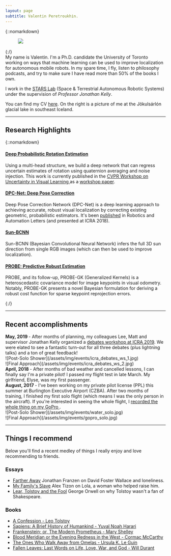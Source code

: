 ```yaml
---
layout: page
subtitle: Valentin Peretroukhin.
---
```


<div class="pretty-links">

{::nomarkdown} 
<figure class="site-profile">
    <img src="{{ site.baseurl }}/assets/img/valentin_peretroukhin_iceland.png">
</figure>
{:/}

<div class="lead lead-about">My name is Valentin. I'm a Ph.D. candidate the University of Toronto working on ways that machine learning can be used to improve localization for autonomous mobile robots. In my spare time, I fly, listen to philosophy podcasts, and try to make sure I have read more than 50% of the books I own. 
</div>



I work in the [STARS Lab](http://www.starslab.ca) (Space & Terrestrial Autonomous Robotic Systems) under the supervision of *Professor Jonathan Kelly*.

You can find my CV [here](/assets/pdf/valentin_peretroukhin_cv.pdf). On the right is a picture of me at the Jökulsárlón glacial lake in southeast Iceland.

---
</div>

## Research Highlights
{::nomarkdown} 
<div class="projects">

  <div class="grid no-gutters">
      <div class="unit whole">
        <div class="project">
          <h4 class="project-title"><a href="https://github.com/utiasSTARS/so3_learning"><i class="fa fa-github" aria-hidden="true"></i> Deep Probabilistic Rotation Estimation</a></h4>
          <p>Using a multi-head structure, we build a deep network that can regress uncertain estimates of rotation using quaternion averaging and noise injection. This work is currently published in the  <a href="https://sites.google.com/view/uncertainty2019">CVPR Workshop on Uncertainty in Visual Learning </a> as a <a href="http://openaccess.thecvf.com/content_CVPRW_2019/papers/Uncertainty%20and%20Robustness%20in%20Deep%20Visual%20Learning/Peretroukhin_Deep_Probabilistic_Regression_of_Elements_of_SO3_using_Quaternion_Averaging_CVPRW_2019_paper.pdf"><i class="fa fa-file-text" aria-hidden="true"></i> workshop paper</a>.</p>
        </div>
      </div>
  </div><!-- grid -->

  <div class="grid no-gutters">
      <div class="unit whole">
        <div class="project">
          <h4 class="project-title"><a href="https://github.com/utiasSTARS/dpc-net"><i class="fa fa-github" aria-hidden="true"></i> DPC-Net: Deep Pose Correction</a></h4>
          <p>Deep Pose Correction Network (DPC-Net) is a deep learning approach to achieving accurate, robust visual localization by correcting existing geometric, probabilistic estimators. It's been  <a href="https://ieeexplore.ieee.org/document/8125095"><i class="fa fa-file-text" aria-hidden="true"></i> published</a> in Robotics and Automation Letters (and presented at ICRA 2018).</p>
        </div>
      </div>
  </div><!-- grid -->



  <div class="grid no-gutters">
    <div class="unit whole">
      <div class="project">
        <h4 class="project-title"><a href="https://github.com/utiasSTARS/sun-bcnn"><i class="fa fa-github" aria-hidden="true"></i> Sun-BCNN</a></h4>
        <p>Sun-BCNN (Bayesian Convolutional Neural Network) infers the full 3D sun direction from single RGB images (which can then be used to improve localization).</p>
      </div>
    </div>

  </div><!-- grid -->

  <div class="grid no-gutters">
    <div class="unit whole">
      <div class="project">
        <h4 class="project-title"><a href="https://arxiv.org/abs/1708.00171"><i class="fa fa-book" aria-hidden="true"></i>
 PROBE: Predictive Robust Estimation</a></h4>
        <p>PROBE, and its follow-up, PROBE-GK (Generalized Kernels) is a heteroscedastic covariance model for image keypoints in visual odometry. Notably, PROBE-GK presents a novel Bayesian formulation for deriving a robust cost function for sparse keypoint reprojection errors.</p>
      </div>
    </div>
  </div><!-- grid -->
  

</div>
{:/}


---
## Recent accomplishments


<div class="grid">

<div class="unit whole">
<strong> May, 2019 </strong> - After months of planning, my colleagues Lee, Matt and supervisor Jonathan Kelly organized a <a href="http://roboticsdebates.org">debates workshop at ICRA 2019</a>. We were elated to see a fantastic turn-out for all three debates (plus lightning talks) and a ton of great feedback!
</div>

<div class="unit half pub_img">
![Post-Solo Shower](/assets/img/events/icra_debates_ws_1.jpg)
</div>

<div class="unit half pub_img">
![Final Approach](/assets/img/events/icra_debates_ws_2.jpg)
</div>

<div class="unit whole">
<strong> April, 2018 </strong> - After months of bad weather and cancelled lessons, I can finally say I'm a private pilot! I passed my flight test in late March. My girlfriend, Elyse, was my first passenger.
</div>

<div class="unit whole">
<strong> August, 2017 </strong> - I've been working on my private pilot license (PPL) this summer at Burlington Executive Airport (CZBA). After two months of training, I finished my first solo flight (which means I was the only person in the aircraft). If you're interested in seeing the whole flight, I <a href="https://www.youtube.com/watch?v=kE3_-Uywr4U">
 recorded the whole thing on my GoPro <i class="fa fa-youtube-play" aria-hidden="true"></i></a>.
</div>

<div class="unit half pub_img">
![Post-Solo Shower](/assets/img/events/water_solo.jpg)
</div>

<div class="unit half pub_img">
![Final Approach](/assets/img/events/gopro_solo.jpg)
</div>


</div>



---

<div class="pretty-links">

## Things I recommend
Below you'll find a recent medley of things I really enjoy and love recommending to friends.
### Essays

+ [Farther Away](http://www.newyorker.com/magazine/2011/04/18/farther-away-jonathan-franzen)
Jonathan Franzen on David Foster Wallace and loneliness.
+ [My Family's Slave](https://www.theatlantic.com/magazine/archive/2017/06/lolas-story/524490/)
Alex Tizon on Lola, a woman who helped raise him.
+ [Lear, Tolstoy and the Fool](http://www.orwell.ru/library/essays/lear/english/e_ltf)
George Orwell on why Tolstoy wasn't a fan of Shakespeare.


### Books
+ [A Confession - Leo Tolstoy](https://www.goodreads.com/book/show/26244.A_Confession)
+ [Sapiens: A Brief History of Humankind - Yuval Noah Harari](https://en.wikipedia.org/wiki/Sapiens:_A_Brief_History_of_Humankind)
+ [Frankenstein; or, The Modern Prometheus - Mary Shelley](https://en.wikipedia.org/wiki/Frankenstein)
+ [Blood Meridian or the Evening Redness in the West - Cormac McCarthy](https://en.wikipedia.org/wiki/Blood_Meridian)
+ [The Ones Who Walk Away from Omelas - Ursula K. Le Guin](https://www.goodreads.com/book/show/92625.The_Ones_Who_Walk_Away_from_Omelas)
+ [Fallen Leaves: Last Words on Life, Love, War, and God - Will Durant](https://www.goodreads.com/book/show/21412198-fallen-leaves)


<!-- ### Music & Misc
<div class="grid">
<div class="unit half">
<iframe width="100%" height="225px" src="https://www.youtube.com/embed/vAoADCSpD-8" frameborder="0" allowfullscreen></iframe>
</div>
<div class="unit half">
<iframe width="100%" height="225px" src="https://www.youtube.com/embed/VCb91rATBHI" frameborder="0" allowfullscreen></iframe>
</div>
</div>
<div class="grid">
<div class="unit half">
<iframe width="100%" height="225px" src="https://www.youtube.com/embed/LuV27lcdL4k" frameborder="0" allowfullscreen></iframe>
</div>
<div class="unit half">
<iframe width="100%" height="225px" src="https://www.youtube.com/embed/cyW5z-M2yzw" frameborder="0" allowfullscreen></iframe>
</div>
</div>   -->
<!-- 
### Puzzles & Paradoxes
+ [Two envelopes problem](https://en.wikipedia.org/wiki/Two_envelopes_problem)
+ [The king's wine](http://www.mindcipher.com/puzzles/121) -->

</div>

